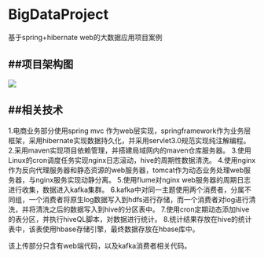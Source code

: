 # BigDataProject
基于spring+hibernate web的大数据应用项目案例

##项目架构图
---
![](https://github.com/xcg-code/BigDataProject/blob/master/image/project.png)

##相关技术
---
1.电商业务部分使用spring mvc 作为web层实现，springframework作为业务层框架，采用hibernate实现数据持久化，并采用servlet3.0规范实现纯注解编程。
2.采用maven实现项目依赖管理，并搭建局域网内的maven仓库服务器。
3.使用Linux的cron调度任务实现nginx日志滚动，hive的周期性数据清洗。
4.使用nginx作为反向代理服务器和静态资源的web服务器，tomcat作为动态业务处理web服务器，与nginx服务实现动静分离。
5.使用flume对nginx web服务器的周期日志进行收集，数据进入kafka集群。
6.kafka中对同一主题使用两个消费者，分属不同组，一个消费者将原生log数据写入到hdfs进行存储，而一个消费者对log进行清洗，并将清洗之后的数据写入到hive的分区表中。
7.使用cron定期动态添加hive的表分区，并执行hiveQL脚本，对数据进行统计。
8.统计结果存放在hive的统计表中，该表使用hbase存储引擎，最终数据存放在hbase库中。

该上传部分只含有web端代码，以及kafka消费者相关代码。

 
 
